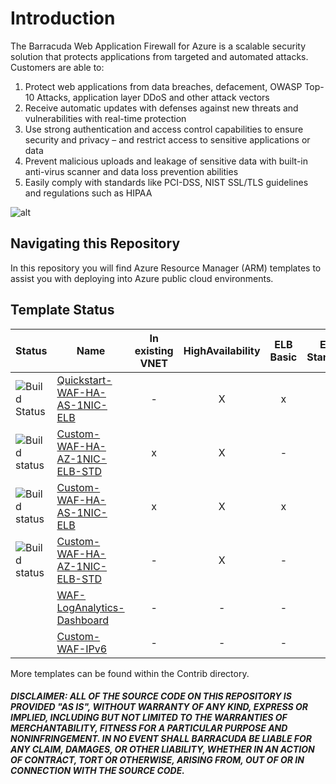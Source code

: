 # Introduction

The Barracuda Web Application Firewall for Azure is a scalable security solution that protects applications from targeted and automated attacks. Customers are able to:

1. Protect web applications from data breaches, defacement, OWASP Top-10 Attacks, application layer DDoS and other attack vectors
2. Receive automatic updates with defenses against new threats and vulnerabilities with real-time protection
3. Use strong authentication and access control capabilities to ensure security and privacy – and restrict access to sensitive applications or data
4. Prevent malicious uploads and leakage of sensitive data with built-in anti-virus scanner and data loss prevention abilities
5. Easily comply with standards like PCI-DSS, NIST SSL/TLS guidelines and regulations such as HIPAA

![alt](https://www.barracuda.com/assets/img/sections/programs/azure/img_app-security_diagram2.png)

## Navigating this Repository
In this repository you will find Azure Resource Manager (ARM) templates to assist you with deploying into Azure public cloud environments.


## Template Status
| Status | Name | In existing VNET | HighAvailability | ELB Basic | ELB Standard | Availabilty Set | Availability Zones | 1 NIC | 2 NIC | IPv6
|---|---|:---:|:---:|:---:|:---:|:---:|:---:|:---:|:---:|:---:
| ![Build Status](https://dev.azure.com/gallen0262/cudasedevops/_apis/build/status/Quickstart-WAF-HA-AS-1NIC-ELB) | [Quickstart-WAF-HA-AS-1NIC-ELB](https://github.com/barracudanetworks/waf-azure-templates/tree/master/Quickstart-WAF-HA-AS-1NIC-ELB) | - | X | x | - | X | X | - | - | -
| ![Build status](https://dev.azure.com/gallen0262/cudasedevops/_apis/build/status/Custom-WAF-HA-AZ-1NIC-ELB-STD) | [Custom-WAF-HA-AZ-1NIC-ELB-STD](https://github.com/barracudanetworks/waf-azure-templates/tree/master/Custom-WAF-HA-AZ-1NIC-ELB-STD) | x | X | - | X | - | X | X | - | -
| ![Build status](https://dev.azure.com/gallen0262/cudasedevops/_apis/build/status/Custom-WAF-HA-AS-1NIC-ELB) | [Custom-WAF-HA-AS-1NIC-ELB](https://github.com/barracudanetworks/waf-azure-templates/tree/master/Custom-WAF-HA-AS-1NIC-ELB) | x | X | x | - | X | - | X | - | -
| ![Build status](https://dev.azure.com/gallen0262/cudasedevops/_apis/build/status/Custom-WAF-HA-AZ-1NIC-ELB-STD) | [Custom-WAF-HA-AZ-1NIC-ELB-STD](https://github.com/barracudanetworks/waf-azure-templates/tree/master/Custom-WAF-HA-AZ-1NIC-ELB-STD) | - | X | - | X | X | X | X | - | -
| | [WAF-LogAnalytics-Dashboard](https://github.com/barracudanetworks/waf-azure-templates/tree/master/WAD-LogAnalytics-Dashboard) | - | - | - |- | - | -| - | - | -
| | [Custom-WAF-IPv6](https://github.com/barracudanetworks/waf-azure-templates/tree/master/Custom-WAF-IPv6) | - | - | - |- | - | -| - | - | X
More templates can be found within the Contrib directory.


##### DISCLAIMER: ALL OF THE SOURCE CODE ON THIS REPOSITORY IS PROVIDED "AS IS", WITHOUT WARRANTY OF ANY KIND, EXPRESS OR IMPLIED, INCLUDING BUT NOT LIMITED TO THE WARRANTIES OF MERCHANTABILITY, FITNESS FOR A PARTICULAR PURPOSE AND NONINFRINGEMENT. IN NO EVENT SHALL BARRACUDA BE LIABLE FOR ANY CLAIM, DAMAGES, OR OTHER LIABILITY, WHETHER IN AN ACTION OF CONTRACT, TORT OR OTHERWISE, ARISING FROM, OUT OF OR IN CONNECTION WITH THE SOURCE CODE. #####

